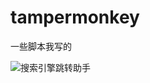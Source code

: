 # tampermonkey
一些脚本我写的




![搜索引擎跳转助手](https://greasyfork.org/zh-CN/scripts/526510-%E6%90%9C%E7%B4%A2%E5%BC%95%E6%93%8E%E8%B7%B3%E8%BD%AC%E5%8A%A9%E6%89%8B)
